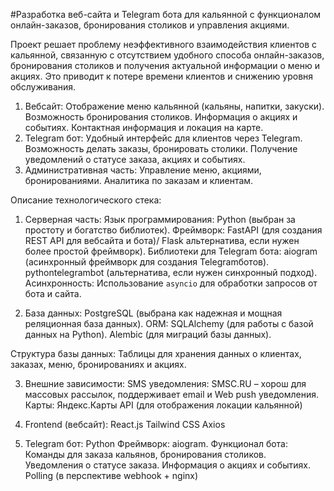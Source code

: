 #Разработка веб-сайта и Telegram бота для кальянной с функционалом онлайн-заказов, бронирования столиков и управления акциями.

Проект решает проблему неэффективного взаимодействия клиентов с кальянной, связанную с отсутствием удобного способа онлайн-заказов, бронирования столиков и получения актуальной информации о меню и акциях. Это приводит к потере времени клиентов и снижению уровня обслуживания.

1. Вебсайт:
  Отображение меню кальянной (кальяны, напитки, закуски).
  Возможность бронирования столиков.
  Информация о акциях и событиях.
  Контактная информация и локация на карте.
2. Telegram бот:
  Удобный интерфейс для клиентов через Telegram.
  Возможность делать заказы, бронировать столики.
  Получение уведомлений о статусе заказа, акциях и событиях.
3. Административная часть:
  Управление меню, акциями, бронированиями.
  Аналитика по заказам и клиентам.

Описание технологического стека:

1. Серверная часть:
  Язык программирования: Python (выбран за простоту и богатство библиотек).
  Фреймворк: FastAPI (для создания REST API для вебсайта и бота)/ Flask альтернатива, если нужен более простой фреймворк).
  Библиотеки для Telegram бота:
    aiogram (асинхронный фреймворк для создания Telegramботов).
    pythontelegrambot (альтернатива, если нужен синхронный подход).
  Асинхронность: Использование `asyncio` для обработки запросов от бота и сайта.

2. База данных: PostgreSQL (выбрана как надежная и мощная реляционная база данных).
ORM: 
  SQLAlchemy (для работы с базой данных на Python).
  Alembic (для миграций базы данных).

Структура базы данных:
Таблицы для хранения данных о клиентах, заказах, меню, бронированиях и акциях.

3. Внешние зависимости:
  SMS уведомления:
    SMSC.RU – хорош для массовых рассылок, поддерживает email и Web push уведомления.
  Карты:
    Яндекс.Карты API (для отображения локации кальянной)

4. Frontend (вебсайт):
  React.js 
  Tailwind CSS
  Аxios

5. Telegram бот: Python
  Фреймворк: aiogram.
  Функционал бота:
    Команды для заказа кальянов, бронирования столиков.
    Уведомления о статусе заказа.
    Информация о акциях и событиях.
  Polling (в перспективе webhook + nginx)
 

